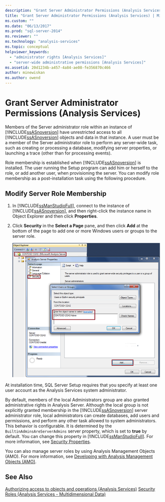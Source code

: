 ```yaml
---
description: "Grant Server Administrator Permissions (Analysis Services)"
title: "Grant Server Administrator Permissions (Analysis Services) | Microsoft Docs"
ms.custom: ""
ms.date: "06/13/2017"
ms.prod: "sql-server-2014"
ms.reviewer: ""
ms.technology: "analysis-services"
ms.topic: conceptual
helpviewer_keywords: 
  - "administrator rights [Analysis Services]"
  - "server-wide administrative permissions [Analysis Services]"
ms.assetid: 20d1234b-a457-4a84-ae08-fe356870c466
author: minewiskan
ms.author: owend
---
```

# Grant Server Administrator Permissions (Analysis Services)
  Members of the Server administrator role within an instance of [!INCLUDE[ssASnoversion](../../includes/ssasnoversion-md.md)] have unrestricted access to all [!INCLUDE[ssASnoversion](../../includes/ssasnoversion-md.md)] objects and data in that instance. A user must be a member of the Server administrator role to perform any server-wide task, such as creating or processing a database, modifying server properties, or launching a trace (other than for processing events).

 Role membership is established when [!INCLUDE[ssASnoversion](../../includes/ssasnoversion-md.md)] is installed. The user running the Setup program can add him or herself to the role, or add another user, when provisioning the server. You can modify role membership as a post-installation task using the following procedure.

## Modify Server Role Membership

1.  In [!INCLUDE[ssManStudioFull](../../includes/ssmanstudiofull-md.md)], connect to the instance of [!INCLUDE[ssASnoversion](../../includes/ssasnoversion-md.md)], and then right-click the instance name in Object Explorer and then click **Properties**.

2.  Click **Security** in the **Select a Page** pane, and then click **Add** at the bottom of the page to add one or more Windows users or groups to the server role.

     ![Add users dialog box in management studio](../media/ssas-serveradminadd.png "Add users dialog box in management studio")

 At installation time, SQL Server Setup requires that you specify at least one user account as the Analysis Services system administrator.

 By default, members of the local Administrators group are also granted administrative rights in Analysis Server. Although the local group is not explicitly granted membership in the [!INCLUDE[ssASnoversion](../../includes/ssasnoversion-md.md)] server administrator role, local administrators can create databases, add users and permissions, and perform any other task allowed to system administrators. This behavior is configurable. It is determined by the `BuiltinAdminsAreServerAdmins` server property, which is set to **true** by default. You can change this property in [!INCLUDE[ssManStudioFull](../../includes/ssmanstudiofull-md.md)]. For more information, see [Security Properties](../server-properties/security-properties.md).

 You can also manage server roles by using Analysis Management Objects (AMO). For more information, see [Developing with Analysis Management Objects &#40;AMO&#41;](https://docs.microsoft.com/bi-reference/amo/developing-with-analysis-management-objects-amo).

## See Also
 [Authorizing access to objects and operations &#40;Analysis Services&#41;](../multidimensional-models/authorizing-access-to-objects-and-operations-analysis-services.md) 
 [Security Roles  &#40;Analysis Services - Multidimensional Data&#41;](../multidimensional-models/olap-logical/security-roles-analysis-services-multidimensional-data.md)


